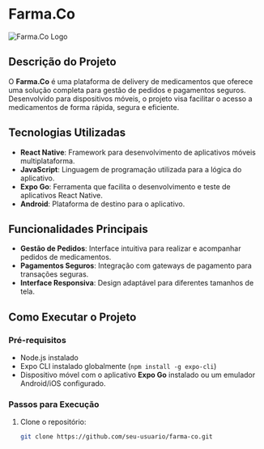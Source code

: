 # Farma.Co

![Farma.Co Logo](./src/farma-co.svg)

## Descrição do Projeto

O **Farma.Co** é uma plataforma de delivery de medicamentos que oferece uma solução completa para gestão de pedidos e pagamentos seguros. Desenvolvido para dispositivos móveis, o projeto visa facilitar o acesso a medicamentos de forma rápida, segura e eficiente.

## Tecnologias Utilizadas

- **React Native**: Framework para desenvolvimento de aplicativos móveis multiplataforma.
- **JavaScript**: Linguagem de programação utilizada para a lógica do aplicativo.
- **Expo Go**: Ferramenta que facilita o desenvolvimento e teste de aplicativos React Native.
- **Android**: Plataforma de destino para o aplicativo.

## Funcionalidades Principais

- **Gestão de Pedidos**: Interface intuitiva para realizar e acompanhar pedidos de medicamentos.
- **Pagamentos Seguros**: Integração com gateways de pagamento para transações seguras.
- **Interface Responsiva**: Design adaptável para diferentes tamanhos de tela.

## Como Executar o Projeto

### Pré-requisitos

- Node.js instalado
- Expo CLI instalado globalmente (`npm install -g expo-cli`)
- Dispositivo móvel com o aplicativo **Expo Go** instalado ou um emulador Android/iOS configurado.

### Passos para Execução

1. Clone o repositório:
   ```bash
   git clone https://github.com/seu-usuario/farma-co.git
